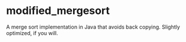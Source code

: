 # modified_mergesort
A merge sort implementation in Java that avoids back copying. Slightly optimized, if you will.
